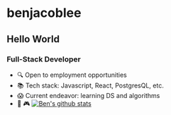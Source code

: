 # benjacoblee

## Hello World

### Full-Stack Developer

-   :mag: Open to employment opportunities
-   :books: Tech stack: Javascript, React, PostgresQL, etc.
-   :scream: Current endeavor: learning DS and algorithms
-   :musical_keyboard: :video_game:
    [![Ben's github stats](https://github-readme-stats.vercel.app/api?username=benjacoblee)](https://github.com/anuraghazra/github-readme-stats)
